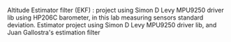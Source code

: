 
Altitude Estimator filter (EKF) : project using Simon D Levy MPU9250 driver lib using HP206C barometer, in this lab measuring sensors standard deviation.
Estimator project using Simon D Levy MPU9250 driver lib, and Juan Gallostra's estimation filter
